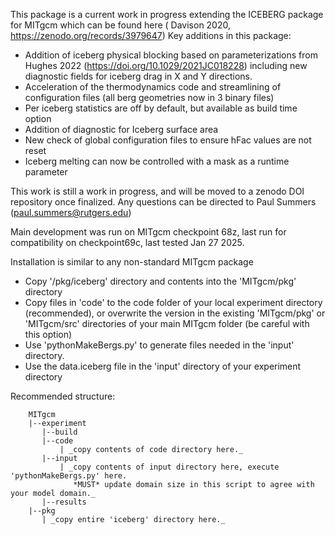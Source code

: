 This package is a current work in progress extending the ICEBERG package for MITgcm which can be found here ( Davison 2020, https://zenodo.org/records/3979647)
Key additions in this package:
  - Addition of iceberg physical blocking based on parameterizations from Hughes 2022 (https://doi.org/10.1029/2021JC018228)
  including new diagnostic fields for iceberg drag in X and Y directions.
  - Acceleration of the thermodynamics code and streamlining of configuration files (all berg geometries now in 3 binary files)
  - Per iceberg statistics are off by default, but available as build time option
  - Addition of diagnostic for Iceberg surface area
  - New check of global configuration files to ensure hFac values are not reset
  - Iceberg melting can now be controlled with a mask as a runtime parameter

This work is still a work in progress, and will be moved to a zenodo DOI repository once finalized.
Any questions can be directed to Paul Summers (paul.summers@rutgers.edu) 

Main development was run on MITgcm checkpoint 68z, last run for compatibility on checkpoint69c, last tested Jan 27 2025. 

Installation is similar to any non-standard MITgcm package
  - Copy '/pkg/iceberg' directory and contents into the 'MITgcm/pkg' directory
  - Copy files in 'code' to the code folder of your local experiment directory (recommended), or overwrite the version in the existing 'MITgcm/pkg' or 'MITgcm/src' directories of your main MITgcm folder (be careful with this option)
  - Use 'pythonMakeBergs.py' to generate files needed in the 'input' directory.
  - Use the data.iceberg file in the 'input' directory of your experiment directory

Recommended structure:

        MITgcm
        |--experiment
           |--build
           |--code
               | _copy contents of code directory here._
           |--input
               | _copy contents of input directory here, execute 'pythonMakeBergs.py' here.
                  *MUST* update domain size in this script to agree with your model domain._
           |--results
        |--pkg
           | _copy entire 'iceberg' directory here._ 

